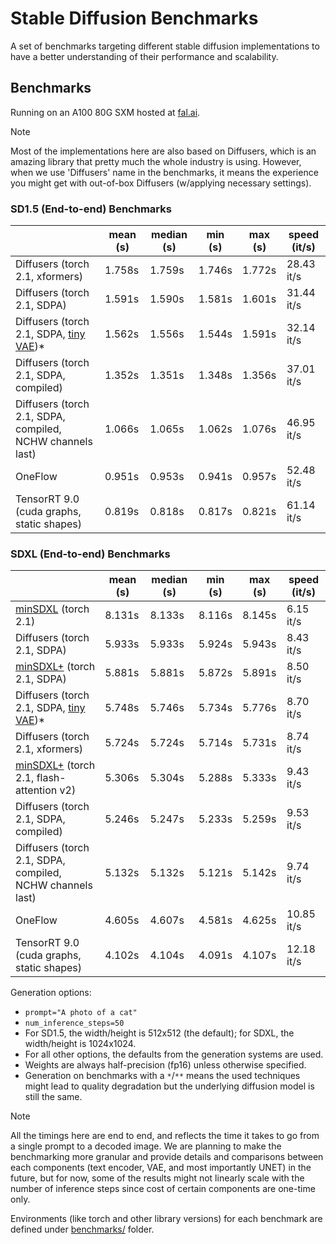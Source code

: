 # Stable Diffusion Benchmarks

A set of benchmarks targeting different stable diffusion implementations to have a
better understanding of their performance and scalability.

## Benchmarks

Running on an A100 80G SXM hosted at [fal.ai](https://fal.ai).

> [!NOTE]
> Most of the implementations here are also based on Diffusers, which is an amazing library
> that pretty much the whole industry is using. However, when we use 'Diffusers' name in the
> benchmarks, it means the experience you might get with out-of-box Diffusers (w/applying
> necessary settings).

<!-- START TABLE -->
### SD1.5 (End-to-end) Benchmarks
|                  | mean (s) | median (s) | min (s) | max (s) | speed (it/s) |
|------------------|----------|------------|---------|---------|--------------|
| Diffusers (torch 2.1, xformers) |   1.758s |     1.759s |  1.746s |  1.772s |   28.43 it/s |
| Diffusers (torch 2.1, SDPA) |   1.591s |     1.590s |  1.581s |  1.601s |   31.44 it/s |
| Diffusers (torch 2.1, SDPA, [tiny VAE](https://github.com/madebyollin/taesd))\* |   1.562s |     1.556s |  1.544s |  1.591s |   32.14 it/s |
| Diffusers (torch 2.1, SDPA, compiled) |   1.352s |     1.351s |  1.348s |  1.356s |   37.01 it/s |
| Diffusers (torch 2.1, SDPA, compiled, NCHW channels last) |   1.066s |     1.065s |  1.062s |  1.076s |   46.95 it/s |
| OneFlow          |   0.951s |     0.953s |  0.941s |  0.957s |   52.48 it/s |
| TensorRT 9.0 (cuda graphs, static shapes) |   0.819s |     0.818s |  0.817s |  0.821s |   61.14 it/s |

### SDXL (End-to-end) Benchmarks
|                  | mean (s) | median (s) | min (s) | max (s) | speed (it/s) |
|------------------|----------|------------|---------|---------|--------------|
| [minSDXL](https://github.com/cloneofsimo/minSDXL) (torch 2.1) |   8.131s |     8.133s |  8.116s |  8.145s |    6.15 it/s |
| Diffusers (torch 2.1, SDPA) |   5.933s |     5.933s |  5.924s |  5.943s |    8.43 it/s |
| [minSDXL+](https://github.com/isidentical/minSDXL) (torch 2.1, SDPA) |   5.881s |     5.881s |  5.872s |  5.891s |    8.50 it/s |
| Diffusers (torch 2.1, SDPA, [tiny VAE](https://github.com/madebyollin/taesd))\* |   5.748s |     5.746s |  5.734s |  5.776s |    8.70 it/s |
| Diffusers (torch 2.1, xformers) |   5.724s |     5.724s |  5.714s |  5.731s |    8.74 it/s |
| [minSDXL+](https://github.com/isidentical/minSDXL) (torch 2.1, flash-attention v2) |   5.306s |     5.304s |  5.288s |  5.333s |    9.43 it/s |
| Diffusers (torch 2.1, SDPA, compiled) |   5.246s |     5.247s |  5.233s |  5.259s |    9.53 it/s |
| Diffusers (torch 2.1, SDPA, compiled, NCHW channels last) |   5.132s |     5.132s |  5.121s |  5.142s |    9.74 it/s |
| OneFlow          |   4.605s |     4.607s |  4.581s |  4.625s |   10.85 it/s |
| TensorRT 9.0 (cuda graphs, static shapes) |   4.102s |     4.104s |  4.091s |  4.107s |   12.18 it/s |

<!-- END TABLE -->

Generation options:
- `prompt="A photo of a cat"`
- `num_inference_steps=50`
- For SD1.5, the width/height is 512x512 (the default); for SDXL, the width/height is 1024x1024.
- For all other options, the defaults from the generation systems are used.
- Weights are always half-precision (fp16) unless otherwise specified.
- Generation on benchmarks with a `*`/`**` means the used techniques might lead to quality degradation but the underlying diffusion model is still the same.

> [!NOTE]
> All the timings here are end to end, and reflects the time it takes to go from a single prompt
> to a decoded image. We are planning to make the benchmarking more granular and provide details
> and comparisons between each components (text encoder, VAE, and most importantly UNET) in the
> future, but for now, some of the results might not linearly scale with the number of inference
> steps since cost of certain components are one-time only.


Environments (like torch and other library versions) for each benchmark are defined
under [benchmarks/](benchmarks/) folder.
